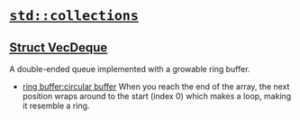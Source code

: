 # [`std::collections`](https://doc.rust-lang.org/std/collections/index.html)

## [Struct VecDeque](https://doc.rust-lang.org/std/collections/struct.VecDeque.html)
A double-ended queue implemented with a growable ring buffer.
- [ring buffer:circular buffer]()
When you reach the end of the array, the next position wraps around to the start (index 0) which makes a loop, making it resemble a ring.
